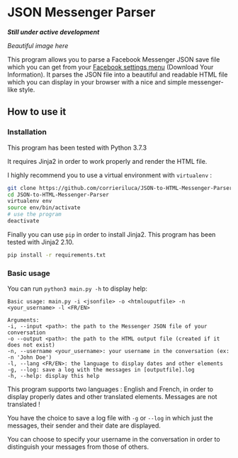 # JSON Messenger Parser

**_Still under active development_**

*Beautiful image here*

This program allows you to parse a Facebook Messenger JSON save file which you can
get from your [Facebook settings menu](https://www.facebook.com/settings?tab=your_facebook_information) 
(Download Your Information). It parses the JSON file into a beautiful and readable
HTML file which you can display in your browser with a nice and simple messenger-like
style.

## How to use it
### Installation

This program has been tested with Python 3.7.3

It requires Jinja2 in order to work properly and render the HTML file.

I highly recommend you to use a virtual environment with `virtualenv` :
```bash
git clone https://github.com/corrieriluca/JSON-to-HTML-Messenger-Parser.git
cd JSON-to-HTML-Messenger-Parser
virtualenv env
source env/bin/activate
# use the program
deactivate
```
Finally you can use `pip` in order to install Jinja2. This program has been tested with
Jinja2 2.10.
```bash
pip install -r requirements.txt
```

### Basic usage

You can run `python3 main.py -h` to display help:
```
Basic usage: main.py -i <jsonfile> -o <htmlouputfile> -n <your_username> -l <FR/EN>

Arguments:
-i, --input <path>: the path to the Messenger JSON file of your conversation
-o --output <path>: the path to the HTML output file (created if it does not exist)
-n, --username <your_username>: your username in the conversation (ex: -n 'John Doe')
-l, --lang <FR/EN>: the language to display dates and other elements
-g, --log: save a log with the messages in [outputfile].log
-h, --help: display this help
```

This program supports two languages : English and French, in order to display properly
dates and other translated elements. Messages are not translated !

You have the choice to save a log file with `-g` or `--log` in which just the messages,
their sender and their date are displayed.

You can choose to specify your username in the conversation in order to distinguish
your messages from those of others.

